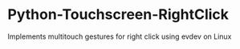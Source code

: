 # Python-Touchscreen-RightClick
Implements multitouch gestures for right click using evdev on Linux
